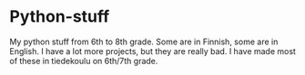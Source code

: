 # Python-stuff
My python stuff from 6th to 8th grade. Some are in Finnish, some are in English. I have a lot more projects, but they are really bad. I have made most of these in tiedekoulu on 6th/7th grade.
